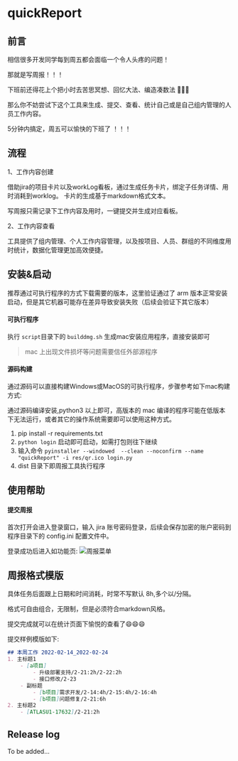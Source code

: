 # quickReport

## 前言

相信很多开发同学每到周五都会面临一个令人头疼的问题！

那就是写周报！！！

下班前还得花上个把小时去苦思冥想、回忆大法、编造凑数法 🤪🤪🤪

那么你不妨尝试下这个工具来生成、提交、查看、统计自己或是自己组内管理的人员工作内容。

5分钟内搞定，周五可以愉快的下班了 ！！！

## 流程

1、工作内容创建

借助jira的项目卡片以及workLog看板，通过生成任务卡片，绑定子任务详情、用时消耗到worklog。
卡片的生成基于markdown格式文本。

写周报只需记录下工作内容及用时，一键提交并生成对应看板。

2、工作内容查看

工具提供了组内管理、个人工作内容管理，以及按项目、人员、群组的不同维度用时统计，数据化管理更加高效便捷。

## 安装&启动

推荐通过可执行程序的方式下载需要的版本，这里验证通过了 arm 版本正常安装启动，但是其它机器可能存在差异导致安装失败（后续会验证下其它版本）

#### 可执行程序

执行 `script`目录下的 `builddmg.sh` 生成mac安装应用程序，直接安装即可

> mac 上出现文件损坏等问题需要信任外部源程序

#### 源码构建
通过源码可以直接构建Windows或MacOS的可执行程序，步骤参考如下mac构建方式:

通过源码编译安装,python3 以上即可，高版本的 mac 编译的程序可能在低版本下无法运行，或者其它的操作系统需要即可以使用这种方式。
1. pip install -r requirements.txt
2. `python login` 启动即可启动，如需打包则往下继续
3. 输入命令 `pyinstaller --windowed  --clean --noconfirm --name "quickReport" -i res/qr.ico login.py`
4. dist 目录下即周报工具执行程序

## 使用帮助

#### 提交周报

首次打开会进入登录窗口，输入 jira 账号密码登录，后续会保存加密的账户密码到程序目录下的 config.ini 配置文件中。

登录成功后进入如功能页:
![周报菜单](https://fisherbear.cn/imgs/20220707180206.png)

## 周报格式模版

具体任务后面跟上日期和时间消耗，时常不写默认 8h,多个以/分隔。

格式可自由组合，无限制，但是必须符合markdown风格。

提交完成就可以在统计页面下愉悦的查看了😄😄😄

提交样例模版如下:
```markdown
## 本周工作 2022-02-14_2022-02-24
1. 主标题1
    - [a项目]
        - 升级部署支持/2-21:2h/2-22:2h
        - 接口修改/2-23
    - 副标题
        - [b项目]需求开发/2-14:4h/2-15:4h/2-16:4h
        - [b项目]问题修复/2-21:6h
2. 主标题2
    - [ATLASU1-17632]/2-21:2h
```

## Release log

To be added...


